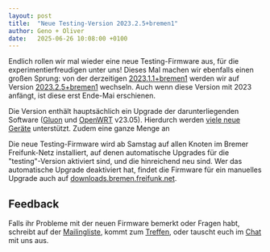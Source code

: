 ```yaml
---
layout: post
title:  "Neue Testing-Version 2023.2.5+bremen1"
author: Geno + Oliver
date:   2025-06-26 10:08:00 +0100
---
```


Endlich rollen wir mal wieder eine neue Testing-Firmware aus, für die experimentierfreudigen unter uns!
Dieses Mal machen wir ebenfalls einen großen Sprung:
von der derzeitigen [2023.1.1+bremen1](https://wiki.bremen.freifunk.net/Firmware/Changelog.md#2023-1-1-bremen1) werden wir
auf Version [2023.2.5+bremen1](https://wiki.bremen.freifunk.net/Firmware/Changelog.md#2023-2-5-bremen1) wechseln.
Auch wenn diese Version mit 2023 anfängt, ist diese erst Ende-Mai erschienen.

Die Version enthält hauptsächlich ein Upgrade der darunterliegenden
Software ([Gluon](https://wiki.freifunk.net/Gluon) und [OpenWRT](https://openwrt.org) v23.05).
Hierdurch werden [viele neue Geräte](https://gluon.readthedocs.io/en/v2023.2.x/user/supported_devices.html) unterstützt. Zudem eine ganze Menge an 

Die neue Testing-Firmware wird ab Samstag auf allen Knoten im Bremer Freifunk-Netz installiert,
auf denen automatische Upgrades für die "testing"-Version aktiviert sind, und die hinreichend neu sind.
Wer das automatische Upgrade deaktiviert hat, findet die Firmware für ein manuelles Upgrade
auch auf [downloads.bremen.freifunk.net](http://downloads.bremen.freifunk.net/firmware/all/2023.2.5+bremen1/).

## Feedback

Falls ihr Probleme mit der neuen Firmware bemerkt oder Fragen habt,
schreibt auf der [Mailingliste](https://lists.bremen.freifunk.net/mailman/listinfo/ff-bremen/),
kommt zum [Treffen](/kontakt.html#treffen),
oder tauscht euch im [Chat](https://chat.hackint.org/?join=ffhb) mit uns aus.
